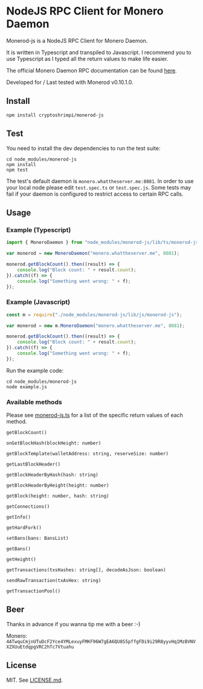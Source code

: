 # NodeJS RPC Client for Monero Daemon

Monerod-js is a NodeJS RPC Client for Monero Daemon. 

It is written in Typescript and transpiled to Javascript. I recommend you to use Typescript as I typed all the return values to make life easier.

The official Monero Daemon RPC documentation can be found [here](https://getmonero.org/knowledge-base/developer-guides/daemon-rpc).

Developed for / Last tested with Monerod v0.10.1.0.

## Install
```
npm install cryptoshrimpi/monerod-js
```

## Test
You need to install the dev dependencies to run the test suite:

```
cd node_modules/monerod-js
npm install
npm test
```

The test's default daemon is `monero.whattheserver.me:8081`. In order to use your local node please edit `test.spec.ts` or `test.spec.js`. Some tests may fail if your daemon is configured to restrict access to certain RPC calls.

## Usage

### Example (Typescript)

```typescript
import { MoneroDaemon } from "node_modules/monerod-js/lib/ts/monerod-js";

var monerod = new MoneroDaemon("monero.whattheserver.me", 8081);

monerod.getBlockCount().then((result) => {
    console.log("Block count: " + result.count);
}).catch((f) => {
    console.log("Something went wrong: " + f);
});
```

### Example (Javascript)

```javascript
const m = require("./node_modules/monerod-js/lib/js/monerod-js");

var monerod = new m.MoneroDaemon("monero.whattheserver.me", 8081);

monerod.getBlockCount().then((result) => {
    console.log("Block count: " + result.count);
}).catch((f) => {
    console.log("Something went wrong: " + f);
});
```

Run the example code: 
```
cd node_modules/monerod-js
node example.js
```

### Available methods
Please see [monerod-js.ts](lib/ts/monerod-js.ts) for a list of the specific return values of each method.


```
getBlockCount()

onGetBlockHash(blockHeight: number)

getBlockTemplate(walletAddress: string, reserveSize: number)

getLastBlockHeader()

getBlockHeaderByHash(hash: string)

getBlockHeaderByHeight(height: number)

getBlock(height: number, hash: string)

getConnections()

getInfo()

getHardFork()

setBans(bans: BansList)

getBans()

getHeight()

getTransactions(txsHashes: string[], decodeAsJson: boolean)

sendRawTransaction(txAsHex: string)

getTransactionPool()
```

## Beer
Thanks in advance if you wanna tip me with a beer :-)

Monero: ```4ATwquCmjnUTuDcF2Yce4YMLexuyFMKF96W7gEA6QU8S5pffgFDi9i29R8yyvHq1MzBVNVXZXUuEtdqpgVRC2hTc7Vtuahu```

## License
MIT. See [LICENSE.md](LICENSE.md).